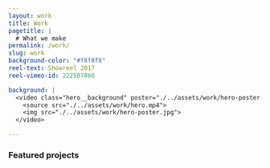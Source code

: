 ```yaml
---
layout: work
title: Work
pagetitle: |
  # What we make
permalink: /work/
slug: work
background-color: "#f8f8f8"
reel-text: Showreel 2017
reel-vimeo-id: 222507866

background: |
  <video class="hero__background" poster="./../assets/work/hero-poster.jpg" loop autoplay muted playsinline>
    <source src="./../assets/work/hero.mp4">
    <img src="./../assets/work/hero-poster.jpg">
  </video>

---
```


### Featured projects

